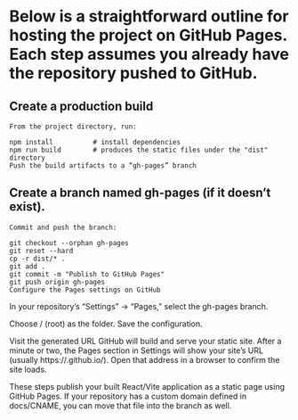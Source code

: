 # Below is a straightforward outline for hosting the project on GitHub Pages. Each step assumes you already have the repository pushed to GitHub.

## Create a production build
    From the project directory, run:

    npm install          # install dependencies
    npm run build        # produces the static files under the "dist" directory
    Push the build artifacts to a “gh-pages” branch

## Create a branch named gh-pages (if it doesn’t exist).

    Commit and push the branch:

    git checkout --orphan gh-pages
    git reset --hard
    cp -r dist/* .
    git add .
    git commit -m "Publish to GitHub Pages"
    git push origin gh-pages
    Configure the Pages settings on GitHub

In your repository’s “Settings” → “Pages,” select the gh-pages branch.

Choose / (root) as the folder. Save the configuration.

Visit the generated URL
GitHub will build and serve your static site. After a minute or two, the Pages section in Settings will show your site’s URL (usually https://<username>.github.io/<repository>). Open that address in a browser to confirm the site loads.

These steps publish your built React/Vite application as a static page using GitHub Pages. If your repository has a custom domain defined in docs/CNAME, you can move that file into the branch as well.